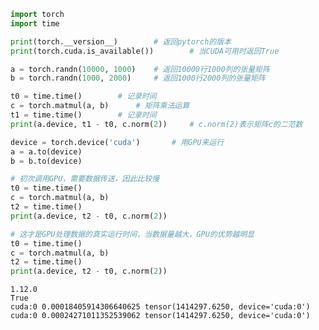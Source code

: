 ```python
import torch
import time

print(torch.__version__)        # 返回pytorch的版本
print(torch.cuda.is_available())        # 当CUDA可用时返回True

a = torch.randn(10000, 1000)    # 返回10000行1000列的张量矩阵
b = torch.randn(1000, 2000)     # 返回1000行2000列的张量矩阵

t0 = time.time()        # 记录时间
c = torch.matmul(a, b)      # 矩阵乘法运算
t1 = time.time()        # 记录时间
print(a.device, t1 - t0, c.norm(2))     # c.norm(2)表示矩阵c的二范数

device = torch.device('cuda')       # 用GPU来运行
a = a.to(device)
b = b.to(device)

# 初次调用GPU，需要数据传送，因此比较慢
t0 = time.time()
c = torch.matmul(a, b)
t2 = time.time()
print(a.device, t2 - t0, c.norm(2))

# 这才是GPU处理数据的真实运行时间，当数据量越大，GPU的优势越明显
t0 = time.time()
c = torch.matmul(a, b)
t2 = time.time()
print(a.device, t2 - t0, c.norm(2))

```

    1.12.0
    True
    cuda:0 0.00018405914306640625 tensor(1414297.6250, device='cuda:0')
    cuda:0 0.00024271011352539062 tensor(1414297.6250, device='cuda:0')

